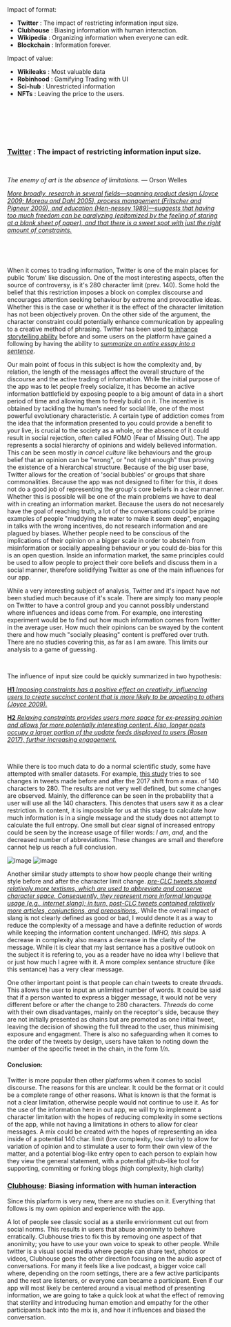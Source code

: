 &nbsp;

Impact of format:
* __Twitter__ : The impact of restricting information input size.
* __Clubhouse__ : Biasing information with human interaction.
* __Wikipedia__ : Organizing information when everyone can edit.
* __Blockchain__ : Information forever.

Impact of value:
* __Wikileaks__ : Most valuable data
* __Robinhood__ : Gamifying Trading with UI
* __Sci-hub__ : Unrestricted information
* __NFTs__ : Leaving the price to the users.

&nbsp;

&nbsp;

&nbsp;


### [__Twitter__](https://twitter.com) : The impact of restricting information input size.

&nbsp;

_The enemy of art is the absence of limitations._ — Orson Welles 


[_More broadly, research in several fields—spanning product design (Joyce 2009; Moreau and Dahl 2005), process management (Fritscher and Pigneur 2009), and education (Hen-nessey 1989)—suggests that having too much freedom can be paralyzing (epitomized by the feeling of staring at a blank sheet of paper), and that there is a sweet spot with just the right amount of constraints._](https://ojs.aaai.org/index.php/ICWSM/article/view/15079/14929)

&nbsp;

&nbsp;

When it comes to trading information, Twitter is one of the main places for public 'forum' like discussion. One of the most interesting aspects, often the source of controversy, is it's 280 character limit (prev. 140). Some hold the belief that this restriction imposes a block on complex discourse and encourages attention seeking behaviour by extreme and provocative ideas. Whether this is the case or whether it is the effect of the character limitation has not been objectively proven. On the other side of the argument, the character constraint could potentially enhance communication by appealing to a creative method of phrasing. Twitter has been used [to inhance storytelling ability](https://www.tandfonline.com/doi/abs/10.1080/14790726.2015.1127975) before and some users on the platform have gained a following by having the ability to [_summarize an entire essay into a sentence_](https://twitter.com/naval).

Our main point of focus in this subject is how the complexity and, by relation, the length of the messages affect the overall structure of the discourse and the active trading of information. While the initial purpose of the app was to let people freely socialize, it has become an active information battlefield  by exposing people to a big amount of data in a short period of time and allowing them to freely build on it. The incentive is obtained by tackling the human's need for social life, one of the most powerful evolutionary characteristic. A certain type of addiction comes from the idea that the information presented to you could provide a benefit to your live, is crucial to the society as a whole, or the absence of it could result in social rejection, often called FOMO (Fear of Missing Out). The app represents a social hierarchy of opinions and widely believed information. This can be seen mostly in _cancel culture_ like behaviours and the group belief that an opinion can be "wrong", or "not right enough" thus proving the existence of a hierarchical structure. Because of the big user base, Twitter allows for the creation of 'social bubbles' or groups that share commonalities. Because the app was not designed to filter for this, it does not do a good job of representing the group's core beliefs in a clear manner. Whether this is possible will be one of the main problems we have to deal with in creating an information market. Because the users do not necesarely have the goal of reaching truth, a lot of the conversations could be prime examples of people "muddying the water to make it seem deep", engaging in talks with the wrong incentives, do not research information and are plagued by biases. Whether people need to be conscious of the implications of their opinion on a bigger scale in order to abstein from misinformation or socially appealing behaviour or you could de-bias for this is an open question. Inside an information market, the same principles could be used to allow people to project their core beliefs and discuss them in a social manner, therefore solidifying Twitter as one of the main influences for our app.

While a very interesting subject of analysis, Twitter and it's inpact have not been studied much because of it's scale. There are simply too many people on Twitter to have a control group and you cannot possibly understand where influences and ideas come from. For example, one interesting experiment would be to find out how much information comes from Twitter in the average user. How much their opinions can be swayed by the content there and how much "socially pleasing" content is preffered over truth. There are no studies covering this, as far as I am aware. This limits our analysis to a game of guessing.

&nbsp;

The influence of input size could be quickly summarized in two hypothesis:


[__H1__ _Imposing constraints has a positive effect on creativity, influencing users to create succinct content that is more likely to be appealing to others (Joyce 2009)._](https://ojs.aaai.org/index.php/ICWSM/article/view/15079/14929)


[__H2__ _Relaxing constraints provides users more space for ex-pressing opinion and allows for more potentially interesting content. Also, longer posts occupy a larger portion of the update feeds displayed to users (Rosen 2017), further increasing engagement._](https://ojs.aaai.org/index.php/ICWSM/article/view/15079/14929)

&nbsp;

While there is too much data to do a normal scientific study, some have attempted with smaller datasets. For example, [this study](https://ojs.aaai.org/index.php/ICWSM/article/view/15079/14929) tries to see changes in tweets made before and after the 2017 shift from a max. of 140 characters to 280. The results are not very well defined, but some changes are observed. Mainly, the difference can be seen in the probability that a user will use all the 140 characters. This denotes that users saw it as a clear restriction. In content, it is impossible for us at this stage to calculate how much information is in a single message and the study does not attempt to calculate the full entropy. One small but clear signal of increased entropy could be seen by the increase usage of filler words: _I am_, _and_, and the decreased number of abbreviations. These changes are small and therefore cannot help us reach a full conclusion. 

![image](https://user-images.githubusercontent.com/58654842/138973766-a34a6d74-7b04-4e70-b69c-14ff9116933a.png)
![image](https://user-images.githubusercontent.com/58654842/138973509-2d6a3145-b0f3-4086-bb50-564e6401c7a5.png)

Another similar study attempts to show how people change their writing style before and after the character limit change. [_pre-CLC tweets showed relatively more textisms, which are used to abbreviate and conserve character space. Consequently, they represent more informal language usage (e.g., internet slang); in turn, post-CLC tweets contained relatively more articles, conjunctions, and prepositions._](https://www.nature.com/articles/s41599-019-0280-3). While the overall impact of slang is not clearly defined as good or bad, I would denote it as a way to reduce the complexity of a message and have a definite reduction of words while keeping the information content unchanged. _IMHO, this slaps._ A decrease in complexity also means a decrease in the clarity of the message. While it is clear that my last sentance has a positive outlook on the subject it is refering to, you as a reader have no idea why I believe that or just how much I agree with it. A more complex sentance structure (like this sentance) has a very clear message.

One other important point is that people can chain tweets to create _threads_. This allows the user to input an unlimited number of words. It could be said that if a person wanted to express a bigger message, it would not be very different before or after the change to 280 characters. _Threads_ do come with their own disadvantages, mainly on the receptor's side, because they are not initially presented as chains but are promoted as one initial tweet, leaving the decision of showing the full thread to the user, thus minimising exposure and engagment. There is also no safeguarding when it comes to the order of the tweets by design, users have taken to noting down the number of the specific tweet in the chain, in the form _1/n_. 


#### Conclusion:
Twitter is more popular then other platforms when it comes to social discourse. The reasons for this are unclear. It could be the format or it could be a complete range of other reasons. What is known is that the format is not a clear limitation, otherwise people would not continue to use it. As for the use of the information here in out app, we will try to implement a character limitation with the hopes of reducing complexity in some sections of the app, while not having a limitations in others to allow for clear messages. A mix could be created with the hopes of representing an idea inside of a potential 140 char. limit (low complexity, low clarity) to allow for variation of opinion and to stimulate a user to form their own view of the matter, and a potential blog-like entry open to each person to explain how they view the general statement, with a potential github-like tool for supporting, commiting or forking blogs (high complexity, high clarity) 







### [__Clubhouse__](https://www.joinclubhouse.com/): Biasing information with human interaction


Since this plarform is very new, there are no studies on it. Everything that follows is my own opinion and experience with the app.

A lot of people see classic social as a sterile envirionment cut out from social norms. This results in users that abuse anonimity to behave erratically. Clubhouse tries to fix this by removing one aspect of that anonimity; you have to use your own voice to speak to other people. While twitter is a visual social media where people can share text, photos or videos, Clubhouse goes the other direction focusing on the audio aspect of conversations. For many it feels like a live podcast, a bigger voice call where, depending on the room settings, there are a few active participants and the rest are listeners, or everyone can became a participant. Even if our app will most likely be centered around a visual method of presenting information, we are going to take a quick look at what the effect of removing that sterility and introducing human emotion and empathy for the other participants back into the mix is, and how it influences and biased the conversation.



